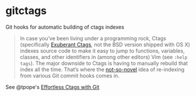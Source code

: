 gitctags
========

Git hooks for automatic building of ctags indexes

> In case you’ve been living under a programming rock, Ctags (specifically
> [Exuberant Ctags](http://ctags.sourceforge.net/), not the BSD version shipped
> with OS X) indexes source code to make it easy to jump to functions,
> variables, classes, and other identifiers in (among other editors) Vim (see
> `:help tags`). The major downside to Ctags is having to manually rebuild that
> index all the time. That’s where the
> [not-so-novel](http://smartic.us/2009/04/03/creating-ctags-with-git-hooks/)
> idea of re-indexing from various Git commit hooks comes in.

See @tpope's [Effortless Ctags with Git](http://tbaggery.com/2011/08/08/effortless-ctags-with-git.html)

